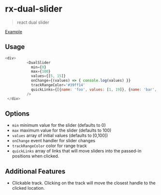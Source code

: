 # rx-dual-slider
> react dual slider

[Example](http://sj5000-rx-dual-slider.s3-website-us-west-2.amazonaws.com/)

## Usage 

```js
<div>
          <DualSlider
            min={0}
            max={100}
            values={[5, 15]}
            onChange={(values) => { console.log(values) }}
            trackRangeColor='#39ff14'
            quickLinks={[{name: 'foo', values: [1, 19]}, {name: 'bar', values: [81, 99]}]}
          />
 </div>
```

## Options

* `min`             minimum value for the slider (defaults to 0)
* `max`             maximum value for the slider (defaults to 100) 
* `values`          array of initial values (defaults to [0,100])
* `onChange`        event handler for slider changes
* `trackRangeColor` color for range track
* `quickLinks`      array of links that will move sliders into the passed-in positions when clicked. 


## Additional Features

* Clickable track.  Clicking on the track will move the closest handle to the clicked location.
